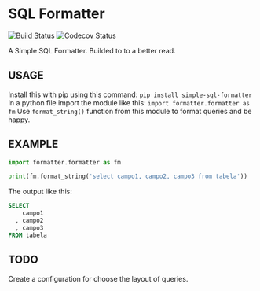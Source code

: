 # SQL Formatter

[![Build Status](https://travis-ci.com/natansilva/sql_formatter.svg?branch=master)](https://travis-ci.com/natansilva/sql_formatter) [![Codecov Status](https://codecov.io/gh/natansilva/sql_formatter/branch/master/graphs/badge.svg)](https://codecov.io/gh/natansilva/sql_formatter/)

A Simple SQL Formatter. Builded to to a better read.

## USAGE
Install this with pip using this command: `pip install simple-sql-formatter`
In a python file import the module like this: `import formatter.formatter as fm`
Use `format_string()` function from this module to format queries and be happy.

## EXAMPLE
```python
import formatter.formatter as fm

print(fm.format_string('select campo1, campo2, campo3 from tabela'))
```

The output like this:
```sql
SELECT
    campo1
  , campo2
  , campo3
FROM tabela
```


## TODO
Create a configuration for choose the layout of queries.
